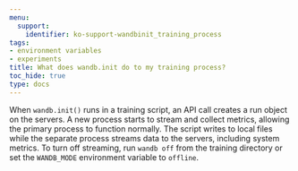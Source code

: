```yaml
---
menu:
  support:
    identifier: ko-support-wandbinit_training_process
tags:
- environment variables
- experiments
title: What does wandb.init do to my training process?
toc_hide: true
type: docs
---
```


When `wandb.init()` runs in a training script, an API call creates a run object on the servers. A new process starts to stream and collect metrics, allowing the primary process to function normally. The script writes to local files while the separate process streams data to the servers, including system metrics. To turn off streaming, run `wandb off` from the training directory or set the `WANDB_MODE` environment variable to `offline`.